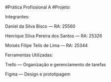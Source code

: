 #Prática Profissional A
#Projeto: 

Integrantes:

Daniel da Silva Bisco — RA: 25560

Henrique Silva Pereira dos Santos — RA: 25326

Moisés Filipe Telis de Lima — RA: 25344

Ferramentas Utilizadas:

Trello — Organização e gerenciamento de tarefas

Figma — Design e prototipagem
